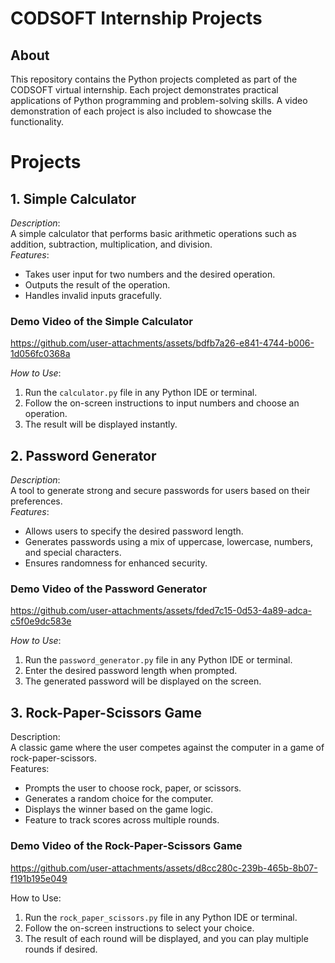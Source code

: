 # CODSOFT Internship Projects  

## About  
This repository contains the Python projects completed as part of the CODSOFT virtual internship. Each project demonstrates practical applications of Python programming and problem-solving skills. A video demonstration of each project is also included to showcase the functionality.  

# Projects  
## 1. Simple Calculator  
*Description*:  
A simple calculator that performs basic arithmetic operations such as addition, subtraction, multiplication, and division.  
*Features*:  
- Takes user input for two numbers and the desired operation.  
- Outputs the result of the operation.  
- Handles invalid inputs gracefully.

### Demo Video of the Simple Calculator  


https://github.com/user-attachments/assets/bdfb7a26-e841-4744-b006-1d056fc0368a


*How to Use*: 
1. Run the `calculator.py` file in any Python IDE or terminal.  
2. Follow the on-screen instructions to input numbers and choose an operation.  
3. The result will be displayed instantly.
   
## 2. Password Generator  
*Description*:  
A tool to generate strong and secure passwords for users based on their preferences.  
*Features*:  
- Allows users to specify the desired password length.  
- Generates passwords using a mix of uppercase, lowercase, numbers, and special characters.  
- Ensures randomness for enhanced security.  

### Demo Video of the Password Generator


https://github.com/user-attachments/assets/fded7c15-0d53-4a89-adca-c5f0e9dc583e


*How to Use*:  
1. Run the `password_generator.py` file in any Python IDE or terminal.  
2. Enter the desired password length when prompted.  
3. The generated password will be displayed on the screen.  

## 3. Rock-Paper-Scissors Game  
Description:  
A classic game where the user competes against the computer in a game of rock-paper-scissors.  
Features:  
- Prompts the user to choose rock, paper, or scissors.  
- Generates a random choice for the computer.  
- Displays the winner based on the game logic.  
- Feature to track scores across multiple rounds.
  
### Demo Video of the Rock-Paper-Scissors Game 


https://github.com/user-attachments/assets/d8cc280c-239b-465b-8b07-f191b195e049


How to Use:  
1. Run the `rock_paper_scissors.py` file in any Python IDE or terminal.  
4. Follow the on-screen instructions to select your choice.  
5. The result of each round will be displayed, and you can play multiple rounds if desired.
